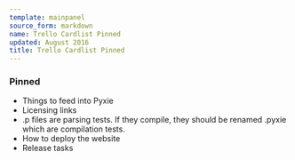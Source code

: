 ```yaml
---
template: mainpanel
source_form: markdown
name: Trello Cardlist Pinned
updated: August 2016
title: Trello Cardlist Pinned
---
```

### Pinned

* Things to feed into Pyxie
* Licensing links
* .p files are parsing tests. If they compile, they should be renamed .pyxie which are compilation tests.
* How to deploy the website
* Release tasks
